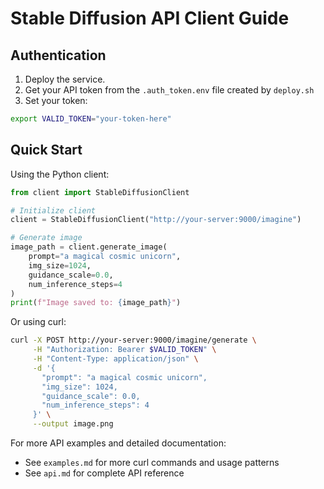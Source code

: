 # Stable Diffusion API Client Guide

## Authentication

1. Deploy the service.
2. Get your API token from the `.auth_token.env` file created by `deploy.sh`
3. Set your token:
```bash
export VALID_TOKEN="your-token-here"
```

## Quick Start

Using the Python client:
```python
from client import StableDiffusionClient

# Initialize client
client = StableDiffusionClient("http://your-server:9000/imagine")

# Generate image
image_path = client.generate_image(
    prompt="a magical cosmic unicorn",
    img_size=1024,
    guidance_scale=0.0,
    num_inference_steps=4
)
print(f"Image saved to: {image_path}")
```

Or using curl:
```bash
curl -X POST http://your-server:9000/imagine/generate \
     -H "Authorization: Bearer $VALID_TOKEN" \
     -H "Content-Type: application/json" \
     -d '{
       "prompt": "a magical cosmic unicorn",
       "img_size": 1024,
       "guidance_scale": 0.0,
       "num_inference_steps": 4
     }' \
     --output image.png
```

For more API examples and detailed documentation:
- See `examples.md` for more curl commands and usage patterns
- See `api.md` for complete API reference




